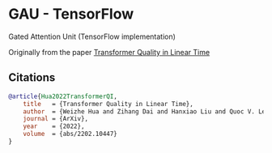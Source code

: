 # GAU - TensorFlow
Gated Attention Unit (TensorFlow implementation)

Originally from the paper [Transformer Quality in Linear Time](https://arxiv.org/pdf/2202.10447.pdf)

## Citations

```bibtex
@article{Hua2022TransformerQI,
    title   = {Transformer Quality in Linear Time},
    author  = {Weizhe Hua and Zihang Dai and Hanxiao Liu and Quoc V. Le},
    journal = {ArXiv},
    year    = {2022},
    volume  = {abs/2202.10447}
}
```
